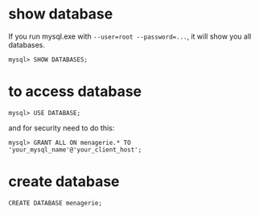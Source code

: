 
# show database

If you run mysql.exe with `--user=root --password=...`, it will show you all databases.
```
mysql> SHOW DATABASES;
```

# to access database
```
mysql> USE DATABASE;
```
and for security need to do this:
```
mysql> GRANT ALL ON menagerie.* TO 'your_mysql_name'@'your_client_host';
```


# create database
```
CREATE DATABASE menagerie;
```